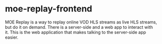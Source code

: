 # moe-replay-frontend
MOE Replay is a way to replay online VOD HLS streams as live HLS streams, but do it on demand. There is a server-side and a web app to interact with it. This is the web application that makes talking to the server-side app easier.
